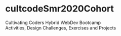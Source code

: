 # cultcodeSmr2020Cohort<br>
Cultivating Coders Hybrid WebDev Bootcamp<br> 
Activities, Design Challenges, Exercises and Projects
